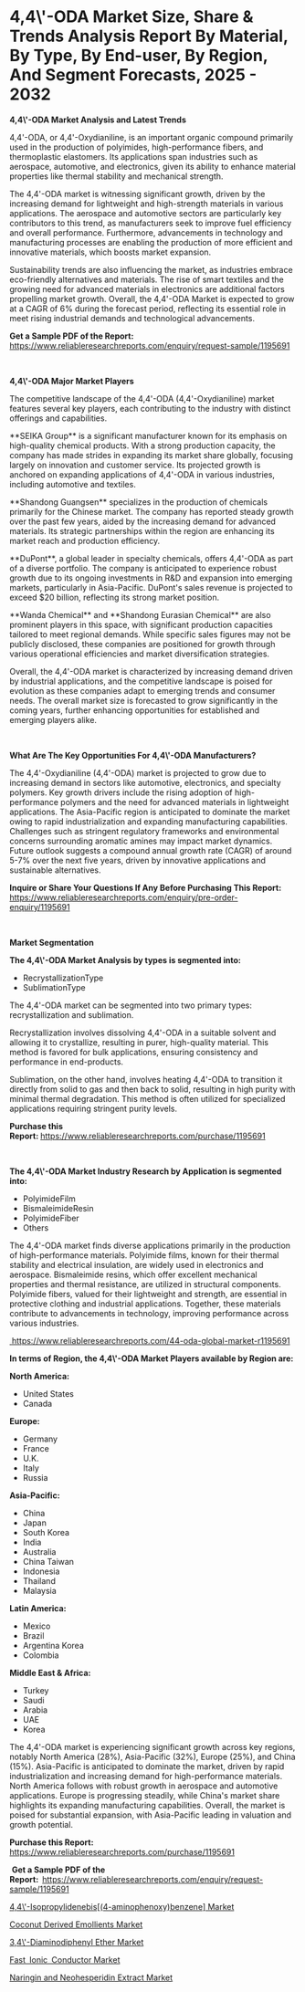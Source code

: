 <p><h1>4,4\'-ODA Market Size, Share & Trends Analysis Report By Material, By Type, By End-user, By Region, And Segment Forecasts, 2025 - 2032</h1></p><p><strong>4,4\'-ODA Market Analysis and Latest Trends</strong></p>
<p><p>4,4'-ODA, or 4,4'-Oxydianiline, is an important organic compound primarily used in the production of polyimides, high-performance fibers, and thermoplastic elastomers. Its applications span industries such as aerospace, automotive, and electronics, given its ability to enhance material properties like thermal stability and mechanical strength.</p><p>The 4,4'-ODA market is witnessing significant growth, driven by the increasing demand for lightweight and high-strength materials in various applications. The aerospace and automotive sectors are particularly key contributors to this trend, as manufacturers seek to improve fuel efficiency and overall performance. Furthermore, advancements in technology and manufacturing processes are enabling the production of more efficient and innovative materials, which boosts market expansion.</p><p>Sustainability trends are also influencing the market, as industries embrace eco-friendly alternatives and materials. The rise of smart textiles and the growing need for advanced materials in electronics are additional factors propelling market growth. Overall, the 4,4'-ODA Market is expected to grow at a CAGR of 6% during the forecast period, reflecting its essential role in meet rising industrial demands and technological advancements.</p></p>
<p><strong>Get a Sample PDF of the Report:&nbsp;</strong> <a href="https://www.reliableresearchreports.com/enquiry/request-sample/1195691?utm_campaign=115&utm_medium=2&utm_source=Github&utm_content=ia&utm_term=22032025&utm_id=44-oda">https://www.reliableresearchreports.com/enquiry/request-sample/1195691</a></p>
<p>&nbsp;</p>
<p><strong>4,4\'-ODA Major Market Players</strong></p>
<p><p>The competitive landscape of the 4,4'-ODA (4,4'-Oxydianiline) market features several key players, each contributing to the industry with distinct offerings and capabilities.</p><p>**SEIKA Group** is a significant manufacturer known for its emphasis on high-quality chemical products. With a strong production capacity, the company has made strides in expanding its market share globally, focusing largely on innovation and customer service. Its projected growth is anchored on expanding applications of 4,4'-ODA in various industries, including automotive and textiles.</p><p>**Shandong Guangsen** specializes in the production of chemicals primarily for the Chinese market. The company has reported steady growth over the past few years, aided by the increasing demand for advanced materials. Its strategic partnerships within the region are enhancing its market reach and production efficiency.</p><p>**DuPont**, a global leader in specialty chemicals, offers 4,4'-ODA as part of a diverse portfolio. The company is anticipated to experience robust growth due to its ongoing investments in R&D and expansion into emerging markets, particularly in Asia-Pacific. DuPont's sales revenue is projected to exceed $20 billion, reflecting its strong market position.</p><p>**Wanda Chemical** and **Shandong Eurasian Chemical** are also prominent players in this space, with significant production capacities tailored to meet regional demands. While specific sales figures may not be publicly disclosed, these companies are positioned for growth through various operational efficiencies and market diversification strategies.</p><p>Overall, the 4,4'-ODA market is characterized by increasing demand driven by industrial applications, and the competitive landscape is poised for evolution as these companies adapt to emerging trends and consumer needs. The overall market size is forecasted to grow significantly in the coming years, further enhancing opportunities for established and emerging players alike.</p></p>
<p>&nbsp;</p>
<p><strong>What Are The Key Opportunities For 4,4\'-ODA Manufacturers?</strong></p>
<p><p>The 4,4'-Oxydianiline (4,4'-ODA) market is projected to grow due to increasing demand in sectors like automotive, electronics, and specialty polymers. Key growth drivers include the rising adoption of high-performance polymers and the need for advanced materials in lightweight applications. The Asia-Pacific region is anticipated to dominate the market owing to rapid industrialization and expanding manufacturing capabilities. Challenges such as stringent regulatory frameworks and environmental concerns surrounding aromatic amines may impact market dynamics. Future outlook suggests a compound annual growth rate (CAGR) of around 5-7% over the next five years, driven by innovative applications and sustainable alternatives.</p></p>
<p><strong>Inquire or Share Your Questions If Any Before Purchasing This Report:</strong> <a href="https://www.reliableresearchreports.com/enquiry/pre-order-enquiry/1195691?utm_campaign=115&utm_medium=2&utm_source=Github&utm_content=ia&utm_term=22032025&utm_id=44-oda">https://www.reliableresearchreports.com/enquiry/pre-order-enquiry/1195691</a></p>
<p>&nbsp;</p>
<p><strong>Market Segmentation</strong></p>
<p><strong>The 4,4\'-ODA Market Analysis by types is segmented into:</strong></p>
<p><ul><li>RecrystallizationType</li><li>SublimationType</li></ul></p>
<p><p>The 4,4'-ODA market can be segmented into two primary types: recrystallization and sublimation. </p><p>Recrystallization involves dissolving 4,4'-ODA in a suitable solvent and allowing it to crystallize, resulting in purer, high-quality material. This method is favored for bulk applications, ensuring consistency and performance in end-products. </p><p>Sublimation, on the other hand, involves heating 4,4'-ODA to transition it directly from solid to gas and then back to solid, resulting in high purity with minimal thermal degradation. This method is often utilized for specialized applications requiring stringent purity levels.</p></p>
<p><strong>Purchase this Report:&nbsp;</strong><a href="https://www.reliableresearchreports.com/purchase/1195691?utm_campaign=115&utm_medium=2&utm_source=Github&utm_content=ia&utm_term=22032025&utm_id=44-oda">https://www.reliableresearchreports.com/purchase/1195691</a></p>
<p>&nbsp;</p>
<p><strong>The 4,4\'-ODA Market Industry Research by Application is segmented into:</strong></p>
<p><ul><li>PolyimideFilm</li><li>BismaleimideResin</li><li>PolyimideFiber</li><li>Others</li></ul></p>
<p><p>The 4,4'-ODA market finds diverse applications primarily in the production of high-performance materials. Polyimide films, known for their thermal stability and electrical insulation, are widely used in electronics and aerospace. Bismaleimide resins, which offer excellent mechanical properties and thermal resistance, are utilized in structural components. Polyimide fibers, valued for their lightweight and strength, are essential in protective clothing and industrial applications. Together, these materials contribute to advancements in technology, improving performance across various industries.</p></p>
<p><a href="https://www.reliableresearchreports.com/44-oda-global-market-r1195691?utm_campaign=115&utm_medium=2&utm_source=Github&utm_content=ia&utm_term=22032025&utm_id=44-oda">&nbsp;https://www.reliableresearchreports.com/44-oda-global-market-r1195691</a></p>
<p><strong>In terms of Region, the 4,4\'-ODA Market Players available by Region are:</strong></p>
<p>
    <p> <strong> North America: </strong>
        <ul>
            <li>United States</li>
            <li>Canada</li>
        </ul>
        </p> 
    <p> <strong> Europe: </strong>
        <ul>
            <li>Germany</li>
            <li>France</li>
            <li>U.K.</li>
            <li>Italy</li>
            <li>Russia</li>
        </ul>
        </p> 
    <p> <strong> Asia-Pacific: </strong>
        <ul>
            <li>China</li>
            <li>Japan</li>
            <li>South Korea</li>
            <li>India</li>
            <li>Australia</li>
            <li>China Taiwan</li>
            <li>Indonesia</li>
            <li>Thailand</li>
            <li>Malaysia</li>
        </ul>
        </p> 
    <p> <strong> Latin America: </strong>
        <ul>
            <li>Mexico</li>
            <li>Brazil</li>
            <li>Argentina Korea</li>
            <li>Colombia</li>
        </ul>
        </p> 
    <p> <strong> Middle East & Africa: </strong>
        <ul>
            <li>Turkey</li>
            <li>Saudi</li>
            <li>Arabia</li>
            <li>UAE</li>
            <li>Korea</li>
        </ul>
    </p>
    </p>
<p><p>The 4,4'-ODA market is experiencing significant growth across key regions, notably North America (28%), Asia-Pacific (32%), Europe (25%), and China (15%). Asia-Pacific is anticipated to dominate the market, driven by rapid industrialization and increasing demand for high-performance materials. North America follows with robust growth in aerospace and automotive applications. Europe is progressing steadily, while China's market share highlights its expanding manufacturing capabilities. Overall, the market is poised for substantial expansion, with Asia-Pacific leading in valuation and growth potential.</p></p>
<p><strong>Purchase this Report: </strong><a href="https://www.reliableresearchreports.com/purchase/1195691?utm_campaign=115&utm_medium=2&utm_source=Github&utm_content=ia&utm_term=22032025&utm_id=44-oda">https://www.reliableresearchreports.com/purchase/1195691</a></p>
<p>&nbsp;<strong>Get a Sample PDF of the Report:&nbsp;&nbsp;</strong><a href="https://www.reliableresearchreports.com/enquiry/request-sample/1195691?utm_campaign=115&utm_medium=2&utm_source=Github&utm_content=ia&utm_term=22032025&utm_id=44-oda">https://www.reliableresearchreports.com/enquiry/request-sample/1195691</a></p>
<p><strong></strong></p>
<p><p><a href="https://github.com/seibttullyjh/Market-Research-Report-List-1/blob/main/44-isopropylidenebis4-aminophenoxybenzene-market.md?utm_campaign=115&utm_medium=2&utm_source=Github&utm_content=ia&utm_term=22032025&utm_id=44-oda">4,4\'-Isopropylidenebis[(4-aminophenoxy)benzene] Market</a></p><p><a href="https://github.com/shroffuhpa/Market-Research-Report-List-1/blob/main/coconut-derived-emollients-market.md?utm_campaign=115&utm_medium=2&utm_source=Github&utm_content=ia&utm_term=22032025&utm_id=44-oda">Coconut Derived Emollients Market</a></p><p><a href="https://github.com/dafertsuria/Market-Research-Report-List-1/blob/main/34-diaminodiphenyl-ether-market.md?utm_campaign=115&utm_medium=2&utm_source=Github&utm_content=ia&utm_term=22032025&utm_id=44-oda">3,4\'-Diaminodiphenyl Ether Market</a></p><p><a href="https://github.com/billejuman43/Market-Research-Report-List-1/blob/main/fast-ionic-conductor-market.md?utm_campaign=115&utm_medium=2&utm_source=Github&utm_content=ia&utm_term=22032025&utm_id=44-oda">Fast Ionic Conductor Market</a></p><p><a href="https://github.com/pockettifere14/Market-Research-Report-List-1/blob/main/naringin-and-neohesperidin-extract-market.md?utm_campaign=115&utm_medium=2&utm_source=Github&utm_content=ia&utm_term=22032025&utm_id=44-oda">Naringin and Neohesperidin Extract Market</a></p></p>